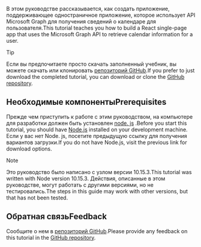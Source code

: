 <!-- markdownlint-disable MD002 MD041 -->

<span data-ttu-id="f94c7-101">В этом руководстве рассказывается, как создать приложение, поддерживающее одностраничное приложение, которое использует API Microsoft Graph для получения сведений о календаре для пользователя.</span><span class="sxs-lookup"><span data-stu-id="f94c7-101">This tutorial teaches you how to build a React single-page app that uses the Microsoft Graph API to retrieve calendar information for a user.</span></span>

> [!TIP]
> <span data-ttu-id="f94c7-102">Если вы предпочитаете просто скачать заполненный учебник, вы можете скачать или клонировать [репозиторий GitHub](https://github.com/microsoftgraph/msgraph-training-reactspa).</span><span class="sxs-lookup"><span data-stu-id="f94c7-102">If you prefer to just download the completed tutorial, you can download or clone the [GitHub repository](https://github.com/microsoftgraph/msgraph-training-reactspa).</span></span>

## <a name="prerequisites"></a><span data-ttu-id="f94c7-103">Необходимые компоненты</span><span class="sxs-lookup"><span data-stu-id="f94c7-103">Prerequisites</span></span>

<span data-ttu-id="f94c7-104">Прежде чем приступить к работе с этим руководством, на компьютере для разработки должен быть установлен [node. js](https://nodejs.org) .</span><span class="sxs-lookup"><span data-stu-id="f94c7-104">Before you start this tutorial, you should have [Node.js](https://nodejs.org) installed on your development machine.</span></span> <span data-ttu-id="f94c7-105">Если у вас нет Node. js, посетите предыдущую ссылку для получения вариантов загрузки.</span><span class="sxs-lookup"><span data-stu-id="f94c7-105">If you do not have Node.js, visit the previous link for download options.</span></span>

> [!NOTE]
> <span data-ttu-id="f94c7-106">Это руководство было написано с узлом версии 10.15.3.</span><span class="sxs-lookup"><span data-stu-id="f94c7-106">This tutorial was written with Node version 10.15.3.</span></span> <span data-ttu-id="f94c7-107">Действия, описанные в этом руководстве, могут работать с другими версиями, но не тестировались.</span><span class="sxs-lookup"><span data-stu-id="f94c7-107">The steps in this guide may work with other versions, but that has not been tested.</span></span>

## <a name="feedback"></a><span data-ttu-id="f94c7-108">Обратная связь</span><span class="sxs-lookup"><span data-stu-id="f94c7-108">Feedback</span></span>

<span data-ttu-id="f94c7-109">Сообщите о нем в [репозиторий GitHub](https://github.com/microsoftgraph/msgraph-training-reactspa).</span><span class="sxs-lookup"><span data-stu-id="f94c7-109">Please provide any feedback on this tutorial in the [GitHub repository](https://github.com/microsoftgraph/msgraph-training-reactspa).</span></span>
